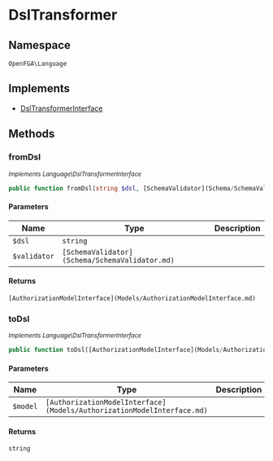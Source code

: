 # DslTransformer


## Namespace
`OpenFGA\Language`

## Implements
* [DslTransformerInterface](Language/DslTransformerInterface.md)

## Methods
### fromDsl

*<small>Implements Language\DslTransformerInterface</small>*  

```php
public function fromDsl(string $dsl, [SchemaValidator](Schema/SchemaValidator.md) $validator): [AuthorizationModelInterface](Models/AuthorizationModelInterface.md)
```


#### Parameters
| Name | Type | Description |
|------|------|-------------|
| `$dsl` | `string` |  |
| `$validator` | `[SchemaValidator](Schema/SchemaValidator.md)` |  |

#### Returns
`[AuthorizationModelInterface](Models/AuthorizationModelInterface.md)` 

### toDsl

*<small>Implements Language\DslTransformerInterface</small>*  

```php
public function toDsl([AuthorizationModelInterface](Models/AuthorizationModelInterface.md) $model): string
```


#### Parameters
| Name | Type | Description |
|------|------|-------------|
| `$model` | `[AuthorizationModelInterface](Models/AuthorizationModelInterface.md)` |  |

#### Returns
`string` 

